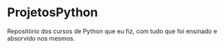 # ProjetosPython
Repositório dos cursos de Python que eu fiz, com tudo que foi ensinado e absorvido nos mesmos.
